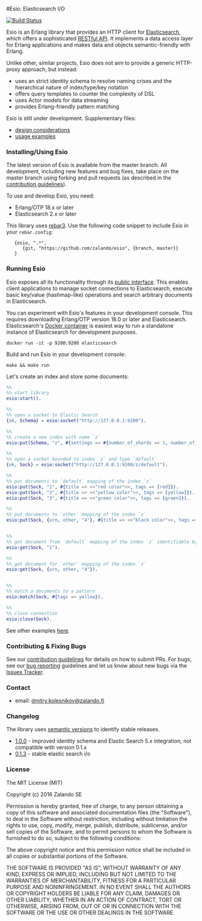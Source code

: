 #Esio: Elasticsearch I/O

[![Build Status](https://secure.travis-ci.org/zalando/esio.svg?branch=master)](http://travis-ci.org/zalando/esio)

Esio is an Erlang library that provides an HTTP client for [Elasticsearch](https://www.elastic.co/products/elasticsearch), which offers a sophisticated [RESTful API](https://www.elastic.co/guide/en/elasticsearch/reference/current/docs.html). It implements a data access layer for Erlang applications and makes data and objects semantic-friendly with Erlang. 

Unlike other, similar projects, Esio does not aim to provide a generic HTTP-proxy approach, but instead: 
* uses an strict identity schema to resolve naming crises and the hierarchical nature of index/type/key notation
* offers query templates to counter the complexity of DSL 
* uses Actor models for data streaming
* provides Erlang-friendly pattern matching  

Esio is still under development. Supplementary files:
* [design considerations](doc/design.md)
* [usage examples](doc/example.md) 

### Installing/Using Esio

The latest version of Esio is available from the master branch. All development, including new features and bug fixes, take place on the master branch using forking and pull requests (as described in the [contribution guidelines](doc/contribution.md)). 

To use and develop Esio, you need:
* Erlang/OTP 18.x or later
* Elasticsearch 2.x or later

This library uses [rebar3](http://www.rebar3.org). Use the following code snippet to include Esio in your `rebar.config`:
```
   {esio, ".*",
      {git, "https://github.com/zalando/esio", {branch, master}}
   }
``` 

### Running Esio
Esio exposes all its functionality through its [public interface](src/esio.erl). This enables client applications to manage socket connections to Elasticsearch, execute basic key/value (hashmap-like) operations and search arbitrary documents in Elasticsearch. 

You can experiment with Esio's features in your development console. This requires downloading Erlang/OTP version 18.0 or later and Elasticsearch. Elasticsearch's [Docker container](https://hub.docker.com/_/elasticsearch/) is easiest way to run a standalone instance of Elasticsearch for development purposes.

```
docker run -it -p 9200:9200 elasticsearch
```

Build and run Esio in your development console:     
```
make && make run
```

Let's create an index and store some documents:

```erlang
%% 
%% start library
esio:start().

%%
%% open a socket to Elastic Search
{ok, Schema} = esio:socket("http://127.0.0.1:9200").

%%
%% create a new index with name `z`
esio:put(Schema, "z", #{settings => #{number_of_shards => 3, number_of_replicas => 1}}).

%%
%% open a socket bounded to index `z` and type `default` 
{ok, Sock} = esio:socket("http://127.0.0.1:9200/z/default").

%%
%% put documents to `default` mapping of the index `z`
esio:put(Sock, "1", #{title => <<"red color">>, tags => [red]}).
esio:put(Sock, "2", #{title => <<"yellow color">>, tags => [yellow]}).
esio:put(Sock, "3", #{title => <<"green color">>, tags => [green]}).

%%
%% put documents to `other` mapping of the index `z`
esio:put(Sock, {urn, other, "4"}, #{title => <<"black color">>, tags => [black]}).


%%
%% get document from `default` mapping of the index `z` identifiable by key `1`
esio:get(Sock, "1").

%%
%% get document for `other` mapping of the index `z`
esio:get(Sock, {urn, other, "4"}).


%%
%% match a documents to a pattern  
esio:match(Sock, #{tags => yellow}).

%%
%% close connection
esio:close(Sock).
```

See other examples [here](doc/example.md).


### Contributing & Fixing Bugs
See our [contribution guidelines](doc/contribution.md) for details on how to submit PRs. For bugs, see our [bug reporting](doc/bugs.md) guidelines and let us know about new bugs via the [Issues Tracker](https://github.com/zalando/esio/issues). 

### Contact

* email: dmitry.kolesnikov@zalando.fi

### Changelog

The library uses [semantic versions](http://semver.org) to identify stable releases. 
 
* [1.0.0](https://github.com/zalando/esio) - improved identity schema and Elastic Search 5.x integration, not compatible with version 0.1.x
* [0.1.3](https://github.com/zalando/esio/releases/tag/0.1.3) - stable elastic search i/o
  

### License

The MIT License (MIT)

Copyright (c) 2016 Zalando SE

Permission is hereby granted, free of charge, to any person obtaining a copy
of this software and associated documentation files (the "Software"), to deal
in the Software without restriction, including without limitation the rights
to use, copy, modify, merge, publish, distribute, sublicense, and/or sell
copies of the Software, and to permit persons to whom the Software is
furnished to do so, subject to the following conditions:

The above copyright notice and this permission notice shall be included in all
copies or substantial portions of the Software.

THE SOFTWARE IS PROVIDED "AS IS", WITHOUT WARRANTY OF ANY KIND, EXPRESS OR
IMPLIED, INCLUDING BUT NOT LIMITED TO THE WARRANTIES OF MERCHANTABILITY,
FITNESS FOR A PARTICULAR PURPOSE AND NONINFRINGEMENT. IN NO EVENT SHALL THE
AUTHORS OR COPYRIGHT HOLDERS BE LIABLE FOR ANY CLAIM, DAMAGES OR OTHER
LIABILITY, WHETHER IN AN ACTION OF CONTRACT, TORT OR OTHERWISE, ARISING FROM,
OUT OF OR IN CONNECTION WITH THE SOFTWARE OR THE USE OR OTHER DEALINGS IN THE
SOFTWARE.

